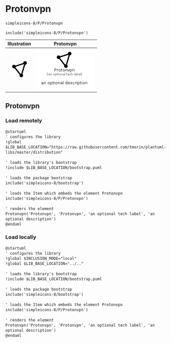# Protonvpn


```text
simpleicons-8/P/Protonvpn
```

```text
include('simpleicons-8/P/Protonvpn')
```



| Illustration | Protonvpn |
| :---: | :---: |
| ![illustration for Illustration](../../simpleicons-8/P/Protonvpn.png) | ![illustration for Protonvpn](../../simpleicons-8/P/Protonvpn.Local.png) |




## Protonvpn

### Load remotely
```plantuml
@startuml
' configures the library
!global $LIB_BASE_LOCATION="https://raw.githubusercontent.com/tmorin/plantuml-libs/master/distribution"

' loads the library's bootstrap
!include $LIB_BASE_LOCATION/bootstrap.puml

' loads the package bootstrap
include('simpleicons-8/bootstrap')

' loads the Item which embeds the element Protonvpn
include('simpleicons-8/P/Protonvpn')

' renders the element
Protonvpn('Protonvpn', 'Protonvpn', 'an optional tech label', 'an optional description')
@enduml
```

### Load locally
```plantuml
@startuml
' configures the library
!global $INCLUSION_MODE="local"
!global $LIB_BASE_LOCATION="../.."

' loads the library's bootstrap
!include $LIB_BASE_LOCATION/bootstrap.puml

' loads the package bootstrap
include('simpleicons-8/bootstrap')

' loads the Item which embeds the element Protonvpn
include('simpleicons-8/P/Protonvpn')

' renders the element
Protonvpn('Protonvpn', 'Protonvpn', 'an optional tech label', 'an optional description')
@enduml
```

